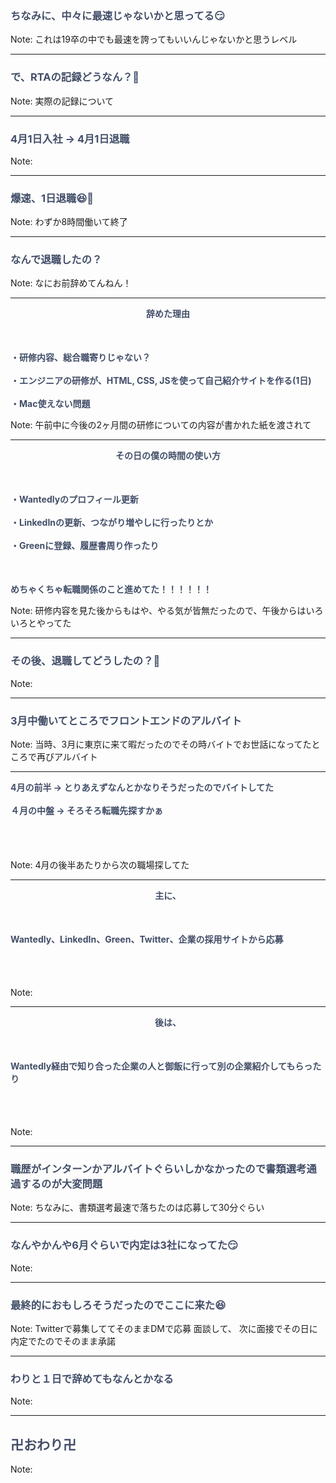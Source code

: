 ### <span style="color: #424E68">ちなみに、中々に最速じゃないかと思ってる😏</span>

Note:
これは19卒の中でも最速を誇ってもいいんじゃないかと思うレベル

---

### <span style="color: #424E68">で、RTAの記録どうなん？🤔</span>

Note:
実際の記録について

---

### <span style="color: #424E68">4月1日入社 → 4月1日退職</span>

Note:

---

### <span style="color: #424E68">爆速、1日退職😆🎉</span>

Note:
わずか8時間働いて終了

---

### <span style="color: #424E68">なんで退職したの？</span>

Note:
なにお前辞めてんねん！

---

<div style="color: #424E68; font-weight: bold;">
  <div style="text-align: center; margin-bottom: 50px;">
    辞めた理由
  </div>
  <div style="text-align: left;">
    <div>・研修内容、総合職寄りじゃない？</div><br>
    <div>・エンジニアの研修が、HTML, CSS, JSを使って自己紹介サイトを作る(1日)</div><br>
    <div>・Mac使えない問題</div>
  </div>
</div>

Note:
午前中に今後の2ヶ月間の研修についての内容が書かれた紙を渡されて

---

<div style="color: #424E68; font-weight: bold;">
  <div style="text-align: center; margin-bottom: 50px;">
    その日の僕の時間の使い方
  </div>

  <div style="text-align: left; margin-bottom: 50px;">
    <div>・Wantedlyのプロフィール更新</div><br>
    <div>・LinkedInの更新、つながり増やしに行ったりとか</div><br>
    <div>・Greenに登録、履歴書周り作ったり</div>
  </div>

  <div>めちゃくちゃ転職関係のこと進めてた！！！！！！</div>
</div>

Note:
研修内容を見た後からもはや、やる気が皆無だったので、午後からはいろいろとやってた

---

### <span style="color: #424E68">その後、退職してどうしたの？🤔</span>

Note:

---

### <span style="color: #424E68">3月中働いてところでフロントエンドのアルバイト</span>

Note:
当時、3月に東京に来て暇だったのでその時バイトでお世話になってたところで再びアルバイト

---

<div style="color: #424E68; font-weight: bold;">
  <div style="text-align: left; margin-bottom: 50px;">
    <div>4月の前半 → とりあえずなんとかなりそうだったのでバイトしてた</div><br>
    <div>４月の中盤 → そろそろ転職先探すかぁ</div><br>
  </div>
</div>

Note:
4月の後半あたりから次の職場探してた

---

<div style="color: #424E68; font-weight: bold;">
  <div style="text-align: center; margin-bottom: 50px;">
    主に、
  </div>

  <div style="text-align: left; margin-bottom: 50px;">
    <div>Wantedly、LinkedIn、Green、Twitter、企業の採用サイトから応募</div><br>
  </div>
</div>

Note:

---

<div style="color: #424E68; font-weight: bold;">
  <div style="text-align: center; margin-bottom: 50px;">
    後は、
  </div>

  <div style="text-align: left; margin-bottom: 50px;">
    <div>Wantedly経由で知り合った企業の人と御飯に行って別の企業紹介してもらったり</div><br>
  </div>
</div>

Note:

---

### <span style="color: #424E68">職歴がインターンかアルバイトぐらいしかなかったので書類選考通過するのが大変問題</span>

Note:
ちなみに、書類選考最速で落ちたのは応募して30分ぐらい

---

### <span style="color: #424E68">なんやかんや6月ぐらいで内定は3社になってた😏</span>

Note:

---

### <span style="color: #424E68">最終的におもしろそうだったのでここに来た😆</span>

Note:
Twitterで募集しててそのままDMで応募
面談して、
次に面接でその日に内定でたのでそのまま承諾

---


### <span style="color: #424E68">わりと１日で辞めてもなんとかなる</span>

Note:

---

## <span style="color: #424E68">卍おわり卍</span>

Note:
